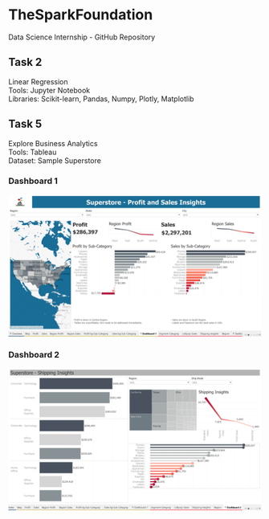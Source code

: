 # TheSparkFoundation
Data Science Internship - GitHub Repository
## Task 2
Linear Regression<br/>
Tools: Jupyter Notebook<br/>
Libraries: Scikit-learn, Pandas, Numpy, Plotly, Matplotlib<br/>

## Task 5
Explore Business Analytics<br/>
Tools: Tableau<br/>
Dataset: Sample Superstore<br/>

### Dashboard 1
![](Task5/Dashboard1.png)

### Dashboard 2
![](Task5/Dashboard2.png)


